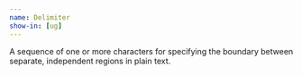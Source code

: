 ```yaml
---
name: Delimiter
show-in: [ug]
---
```


A sequence of one or more characters for specifying the boundary between separate, independent regions in plain text.
